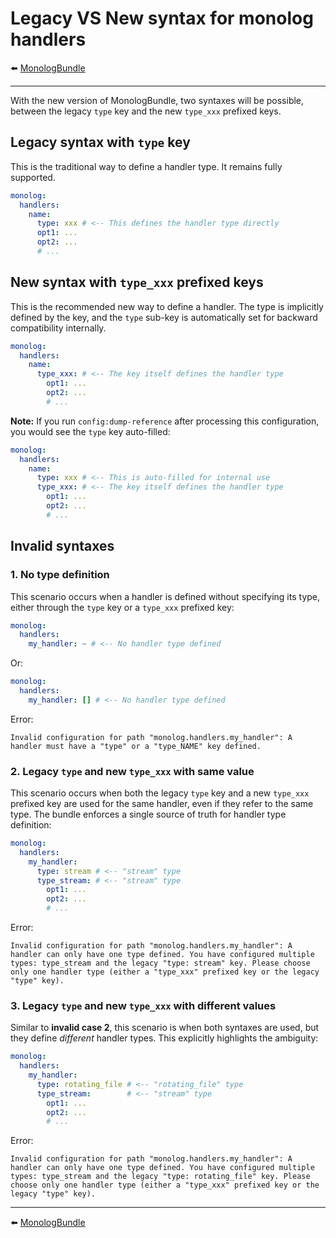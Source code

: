# Legacy VS New syntax for monolog handlers

⬅️ [MonologBundle](../monolog.md)

---

With the new version of MonologBundle, two syntaxes will be possible, between the legacy `type` key and the new `type_xxx` prefixed keys.

## Legacy syntax with `type` key

This is the traditional way to define a handler type. It remains fully supported.

```yaml
monolog:
  handlers:
    name:
      type: xxx # <-- This defines the handler type directly
      opt1: ...
      opt2: ...
      # ...
```

## New syntax with `type_xxx` prefixed keys

This is the recommended new way to define a handler. The type is implicitly defined by the key, and the `type` sub-key is automatically set for backward compatibility internally.

```yaml
monolog:
  handlers:
    name:
      type_xxx: # <-- The key itself defines the handler type
        opt1: ...
        opt2: ...
        # ...
```

**Note:** If you run `config:dump-reference` after processing this configuration, you would see the `type` key auto-filled:

```yaml
monolog:
  handlers:
    name:
      type: xxx # <-- This is auto-filled for internal use
      type_xxx: # <-- The key itself defines the handler type
        opt1: ...
        opt2: ...
        # ...
```

## Invalid syntaxes

### 1. No type definition

This scenario occurs when a handler is defined without specifying its type, either through the `type` key or a `type_xxx` prefixed key:

```yaml
monolog:
  handlers:
    my_handler: ~ # <-- No handler type defined
```

Or:

```yaml
monolog:
  handlers:
    my_handler: [] # <-- No handler type defined
```

Error:

```
Invalid configuration for path "monolog.handlers.my_handler": A handler must have a "type" or a "type_NAME" key defined.
```

### 2. Legacy `type` and new `type_xxx` with same value

This scenario occurs when both the legacy `type` key and a new `type_xxx` prefixed key are used for the same handler, even if they refer to the same type. The bundle enforces a single source of truth for handler type definition:

```yaml
monolog:
  handlers:
    my_handler:
      type: stream # <-- "stream" type
      type_stream: # <-- "stream" type
        opt1: ...
        opt2: ...
        # ...
```

Error:

```
Invalid configuration for path "monolog.handlers.my_handler": A handler can only have one type defined. You have configured multiple types: type_stream and the legacy "type: stream" key. Please choose only one handler type (either a "type_xxx" prefixed key or the legacy "type" key).
```

### 3. Legacy `type` and new `type_xxx` with different values

Similar to **invalid case 2**, this scenario is when both syntaxes are used, but they define *different* handler types. This explicitly highlights the ambiguity:

```yaml
monolog:
  handlers:
    my_handler:
      type: rotating_file # <-- "rotating_file" type
      type_stream:        # <-- "stream" type
        opt1: ...
        opt2: ...
        # ...
```

Error:

```
Invalid configuration for path "monolog.handlers.my_handler": A handler can only have one type defined. You have configured multiple types: type_stream and the legacy "type: rotating_file" key. Please choose only one handler type (either a "type_xxx" prefixed key or the legacy "type" key).
```

---

⬅️ [MonologBundle](../monolog.md)
